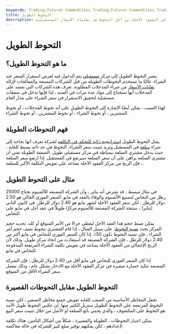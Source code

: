 ```yaml
---
keywords: Trading,Futures Commodities Trading,Futures Commodities Trading Strategy and Education,Futures and Commodities Trading,Strategy and Education
title: التحوط الطويل
description: التحوط الطويل هو الموقف الذي يتعين فيه على المستثمر اتخاذ مركز طويل في العقود الآجلة من أجل التحوط ضد تقلبات الأسعار المستقبلية.
---
```


# التحوط الطويل
## ما هو التحوط الطويل؟

يشير التحوط الطويل إلى مركز [مستقبلي](/futurescontract) يتم الدخول فيه لغرض استقرار السعر عند الشراء. غالبًا ما تستخدم التحوطات الطويلة من قبل الشركات المصنعة والمعالجات لإزالة [تقلبات الأسعار](/volatility) من شراء المدخلات المطلوبة. تعرف هذه الشركات التي تعتمد على المدخلات أنها ستحتاج إلى مواد عدة مرات في السنة ، لذا فإنها تدخل في صفقات مستقبلية لتحقيق الاستقرار في سعر الشراء على مدار العام.

لهذا السبب ، يمكن أيضًا الإشارة إلى التحوط الطويل على أنه تحوط المدخلات ، أو تحوط المشترين ، أو تحوط الشراء ، أو تحوط المشترين ، أو تحوط الشراء.

## فهم التحوطات الطويلة

يمثل التحوط الطويل [إستراتيجية ذكية للتحكم في التكلفة](/cost-control) لشركة تعرف أنها بحاجة إلى شراء [سلعة](/commodity) في المستقبل وتريد تثبيت سعر الشراء. التحوط في حد ذاته بسيط للغاية ، حيث يدخل مشتري السلعة ببساطة في مركز مستقبلي طويل. الصفقة الطويلة تعني أن مشتري السلعة يراهن على أن سعر السلعة سيرتفع في المستقبل. إذا ارتفع سعر السلعة ، فإن الربح من مركز العقود الآجلة يساعد على تعويض التكلفة الأكبر للسلعة.

## مثال على التحوط الطويل

في مثال مبسط ، قد نفترض أنه يناير ، وأن الشركة المصنعة للألمنيوم تحتاج 25000 رطل من النحاس لتصنيع الألمنيوم والوفاء بالعقد في مايو. السعر الفوري الحالي هو 2.50 دولار للرطل ، لكن سعر العقود الآجلة لشهر مايو هو 2.40 دولار للرطل. في كانون الثاني (يناير) ، ستتخذ الشركة المصنعة للألمنيوم مركزًا طويلاً في عقد آجل في مايو على النحاس.

يمكن ضبط حجم هذا العقد الآجل ليغطي جزءًا من الأمر المتوقع أو كله. تحديد حجم المركز يحدد [نسبة التحوط](/hedgeratio). على سبيل المثال ، إذا قام المشتري بتحوط نصف حجم أمر الشراء ، فإن نسبة التحوط تكون 50٪. إذا كان السعر الفوري للنحاس في مايو أكثر من 2.40 دولار للرطل ، فإن الشركة المصنعة قد استفادت من اتخاذ مركز طويل. وذلك لأن الربح الإجمالي من العقود الآجلة يساعد في تعويض تكلفة الشراء المرتفعة المدفوعة للنحاس في مايو.

إذا كان السعر الفوري للنحاس في مايو أقل من 2.40 دولار للرطل ، فإن الشركة المصنعة تتكبد خسارة صغيرة في مركز العقود الآجلة مع الادخار بشكل عام ، وذلك بفضل سعر الشراء الأقل من المتوقع.

## التحوط الطويل مقابل التحوطات القصيرة

تجعل المخاطر الأساسية من الصعب للغاية تعويض جميع مخاطر التسعير ، لكن نسبة التحوط المرتفعة على التحوط الطويل ستزيل الكثير منها. إن عكس التحوط طويل الأمد هو التحوط على المكشوف ، والذي يحمي بائع السلعة أو الأصل من خلال تثبيت سعر البيع.

يمكن اعتبار التحوطات ، الطويلة والقصيرة ، شكلاً من أشكال التأمين. هناك تكلفة لإعدادهم ، لكن يمكنهم توفير مبلغ كبير للشركة في حالة معاكسة.

